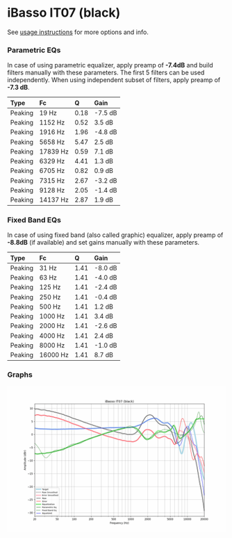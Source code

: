 # iBasso IT07 (black)
See [usage instructions](https://github.com/jaakkopasanen/AutoEq#usage) for more options and info.

### Parametric EQs
In case of using parametric equalizer, apply preamp of **-7.4dB** and build filters manually
with these parameters. The first 5 filters can be used independently.
When using independent subset of filters, apply preamp of **-7.3 dB**.

| Type    | Fc       |    Q | Gain    |
|:--------|:---------|:-----|:--------|
| Peaking | 19 Hz    | 0.18 | -7.5 dB |
| Peaking | 1152 Hz  | 0.52 | 3.5 dB  |
| Peaking | 1916 Hz  | 1.96 | -4.8 dB |
| Peaking | 5658 Hz  | 5.47 | 2.5 dB  |
| Peaking | 17839 Hz | 0.59 | 7.1 dB  |
| Peaking | 6329 Hz  | 4.41 | 1.3 dB  |
| Peaking | 6705 Hz  | 0.82 | 0.9 dB  |
| Peaking | 7315 Hz  | 2.67 | -3.2 dB |
| Peaking | 9128 Hz  | 2.05 | -1.4 dB |
| Peaking | 14137 Hz | 2.87 | 1.9 dB  |

### Fixed Band EQs
In case of using fixed band (also called graphic) equalizer, apply preamp of **-8.8dB**
(if available) and set gains manually with these parameters.

| Type    | Fc       |    Q | Gain    |
|:--------|:---------|:-----|:--------|
| Peaking | 31 Hz    | 1.41 | -8.0 dB |
| Peaking | 63 Hz    | 1.41 | -4.0 dB |
| Peaking | 125 Hz   | 1.41 | -2.4 dB |
| Peaking | 250 Hz   | 1.41 | -0.4 dB |
| Peaking | 500 Hz   | 1.41 | 1.2 dB  |
| Peaking | 1000 Hz  | 1.41 | 3.4 dB  |
| Peaking | 2000 Hz  | 1.41 | -2.6 dB |
| Peaking | 4000 Hz  | 1.41 | 2.4 dB  |
| Peaking | 8000 Hz  | 1.41 | -1.0 dB |
| Peaking | 16000 Hz | 1.41 | 8.7 dB  |

### Graphs
![](./iBasso%20IT07%20(black).png)